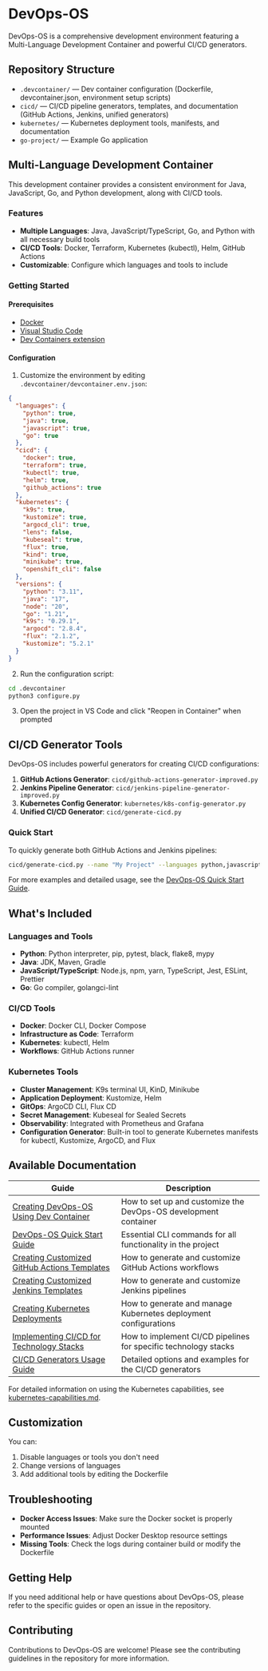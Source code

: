 # DevOps-OS

DevOps-OS is a comprehensive development environment featuring a Multi-Language Development Container and powerful CI/CD generators.

## Repository Structure

- `.devcontainer/` — Dev container configuration (Dockerfile, devcontainer.json, environment setup scripts)
- `cicd/` — CI/CD pipeline generators, templates, and documentation (GitHub Actions, Jenkins, unified generators)
- `kubernetes/` — Kubernetes deployment tools, manifests, and documentation
- `go-project/` — Example Go application

## Multi-Language Development Container

This development container provides a consistent environment for Java, JavaScript, Go, and Python development, along with CI/CD tools.

### Features

- **Multiple Languages**: Java, JavaScript/TypeScript, Go, and Python with all necessary build tools
- **CI/CD Tools**: Docker, Terraform, Kubernetes (kubectl), Helm, GitHub Actions
- **Customizable**: Configure which languages and tools to include

### Getting Started

#### Prerequisites

- [Docker](https://www.docker.com/products/docker-desktop)
- [Visual Studio Code](https://code.visualstudio.com/)
- [Dev Containers extension](https://marketplace.visualstudio.com/items?itemName=ms-vscode-remote.remote-containers)

#### Configuration

1. Customize the environment by editing `.devcontainer/devcontainer.env.json`:

```json
{
  "languages": {
    "python": true,
    "java": true,
    "javascript": true,
    "go": true
  },
  "cicd": {
    "docker": true,
    "terraform": true,
    "kubectl": true,
    "helm": true,
    "github_actions": true
  },
  "kubernetes": {
    "k9s": true,
    "kustomize": true,
    "argocd_cli": true,
    "lens": false,
    "kubeseal": true,
    "flux": true,
    "kind": true,
    "minikube": true,
    "openshift_cli": false
  },
  "versions": {
    "python": "3.11",
    "java": "17",
    "node": "20",
    "go": "1.21",
    "k9s": "0.29.1",
    "argocd": "2.8.4", 
    "flux": "2.1.2",
    "kustomize": "5.2.1"
  }
}
```

2. Run the configuration script:

```bash
cd .devcontainer
python3 configure.py
```

3. Open the project in VS Code and click "Reopen in Container" when prompted

## CI/CD Generator Tools

DevOps-OS includes powerful generators for creating CI/CD configurations:

1. **GitHub Actions Generator**: `cicd/github-actions-generator-improved.py`
2. **Jenkins Pipeline Generator**: `cicd/jenkins-pipeline-generator-improved.py`
3. **Kubernetes Config Generator**: `kubernetes/k8s-config-generator.py`
4. **Unified CI/CD Generator**: `cicd/generate-cicd.py`

### Quick Start

To quickly generate both GitHub Actions and Jenkins pipelines:

```bash
cicd/generate-cicd.py --name "My Project" --languages python,javascript --kubernetes
```

For more examples and detailed usage, see the [DevOps-OS Quick Start Guide](docs/DEVOPS-OS-QUICKSTART.md).

## What's Included

### Languages and Tools

- **Python**: Python interpreter, pip, pytest, black, flake8, mypy
- **Java**: JDK, Maven, Gradle
- **JavaScript/TypeScript**: Node.js, npm, yarn, TypeScript, Jest, ESLint, Prettier
- **Go**: Go compiler, golangci-lint

### CI/CD Tools

- **Docker**: Docker CLI, Docker Compose
- **Infrastructure as Code**: Terraform
- **Kubernetes**: kubectl, Helm
- **Workflows**: GitHub Actions runner

### Kubernetes Tools

- **Cluster Management**: K9s terminal UI, KinD, Minikube
- **Application Deployment**: Kustomize, Helm
- **GitOps**: ArgoCD CLI, Flux CD
- **Secret Management**: Kubeseal for Sealed Secrets
- **Observability**: Integrated with Prometheus and Grafana
- **Configuration Generator**: Built-in tool to generate Kubernetes manifests for kubectl, Kustomize, ArgoCD, and Flux

## Available Documentation

| Guide | Description |
|-------|-------------|
| [Creating DevOps-OS Using Dev Container](.devcontainer/DEVOPS-OS-README.md) | How to set up and customize the DevOps-OS development container |
| [DevOps-OS Quick Start Guide](.devcontainer/DEVOPS-OS-QUICKSTART.md) | Essential CLI commands for all functionality in the project |
| [Creating Customized GitHub Actions Templates](cicd/GITHUB-ACTIONS-README.md) | How to generate and customize GitHub Actions workflows |
| [Creating Customized Jenkins Templates](cicd/JENKINS-PIPELINE-README.md) | How to generate and customize Jenkins pipelines |
| [Creating Kubernetes Deployments](kubernetes/KUBERNETES-DEPLOYMENT-README.md) | How to generate and manage Kubernetes deployment configurations |
| [Implementing CI/CD for Technology Stacks](cicd/CICD-TECH-STACK-README.md) | How to implement CI/CD pipelines for specific technology stacks |
| [CI/CD Generators Usage Guide](cicd/CI-CD-GENERATORS-USAGE.md) | Detailed options and examples for the CI/CD generators |

For detailed information on using the Kubernetes capabilities, see [kubernetes-capabilities.md](kubernetes/kubernetes-capabilities.md).

## Customization

You can:

1. Disable languages or tools you don't need
2. Change versions of languages
3. Add additional tools by editing the Dockerfile

## Troubleshooting

- **Docker Access Issues**: Make sure the Docker socket is properly mounted
- **Performance Issues**: Adjust Docker Desktop resource settings
- **Missing Tools**: Check the logs during container build or modify the Dockerfile

## Getting Help

If you need additional help or have questions about DevOps-OS, please refer to the specific guides or open an issue in the repository.

## Contributing

Contributions to DevOps-OS are welcome! Please see the contributing guidelines in the repository for more information.